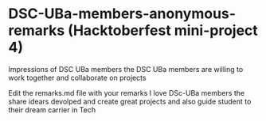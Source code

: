 # DSC-UBa-members-anonymous-remarks (Hacktoberfest mini-project 4)
Impressions of DSC UBa members
the DSC UBa members are willing to work together and collaborate on projects

Edit the remarks.md file with your remarks
I love DSc-UBa members 
the share idears devolped and 
create great projects and 
also guide student to their dream carrier in Tech
